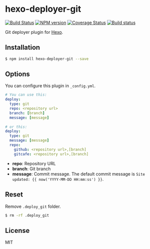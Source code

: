# hexo-deployer-git

[![Build Status](https://travis-ci.org/hexojs/hexo-deployer-git.svg?branch=master)](https://travis-ci.org/hexojs/hexo-deployer-git)  [![NPM version](https://badge.fury.io/js/hexo-deployer-git.svg)](http://badge.fury.io/js/hexo-deployer-git) [![Coverage Status](https://img.shields.io/coveralls/hexojs/hexo-deployer-git.svg)](https://coveralls.io/r/hexojs/hexo-deployer-git?branch=master) [![Build status](https://ci.appveyor.com/api/projects/status/liqy4nib33ht70so/branch/master?svg=true)](https://ci.appveyor.com/project/tommy351/hexo-deployer-git/branch/master)

Git deployer plugin for [Hexo].

## Installation

``` bash
$ npm install hexo-deployer-git --save
```

## Options

You can configure this plugin in `_config.yml`.

``` yaml
# You can use this:
deploy:
  type: git
  repo: <repository url>
  branch: [branch]
  message: [message]
  
# or this:
deploy:
  type: git
  message: [message]
  repo: 
    github: <repository url>,[branch]
    gitcafe: <repository url>,[branch]
```

- **repo**: Repository URL
- **branch**: Git branch
- **message**: Commit message. The default commit message is `Site updated: {{ now('YYYY-MM-DD HH:mm:ss') }}`.

## Reset

Remove `.deploy_git` folder.

``` bash
$ rm -rf .deploy_git
```

## License

MIT

[Hexo]: http://hexo.io/